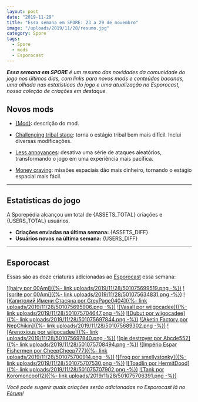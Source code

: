 ```yaml
---
layout: post
date: "2019-11-29"
title: "Essa semana em SPORE: 23 a 29 de novembro"
image: "/uploads/2019/11/28/resumo.jpg"
category: Spore
tags:
  - Spore
  - mods
  - Esporocast
---
```


_**Essa semana em SPORE** é um resumo das novidades da comunidade do jogo nos últimos dias, com links para novos mods e conteúdos bacanas, uma olhada nas estatísticas do jogo e uma atualização no Esporocast, nossa coleção de criações em destaque._

## Novos mods

- [{Mod}]({Link}): descrição do mod.

- [Challenging tribal stage](http://www.davoonline.com/phpBB3/viewtopic.php?f=121&t=9465): torna o estágio tribal bem mais difícil. Inclui diversas modificações.
- [Less annoyances](http://www.davoonline.com/phpBB3/viewtopic.php?f=125&t=9463): desativa uma série de ataques aleatórios, transformando o jogo em uma experiência mais pacífica.
- [Money craving](http://www.davoonline.com/phpBB3/viewtopic.php?f=123&t=9462): missões espaciais dão mais dinheiro, tornando o estágio espacial mais fácil.

***

## Estatísticas do jogo

A Sporepédia alcançou um total de {ASSETS_TOTAL} criações e {USERS_TOTAL} usuários.

- **Criações enviadas na última semana:** {ASSETS_DIFF}
- **Usuários novos na última semana:** {USERS_DIFF}

***

## Esporocast

Essas são as doze criaturas adicionadas ao [Esporocast](http://www.spore.com/sporepedia#qry=ssc-501057576550) essa semana:

[![hairy por 00Ami]({%- link uploads/2019/11/28/501075699519.png -%})](http://www.spore.com/sporepedia#qry=sast-501075699519%3Assc-501057576550)
[![sprite por 00Ami]({%- link uploads/2019/11/28/501075634831.png -%})](http://www.spore.com/sporepedia#qry=sast-501075634831%3Assc-501057576550)
[![Капитолий Имени Стасяна por GreyPage0404]({%- link uploads/2019/11/28/501075695906.png -%})](http://www.spore.com/sporepedia#qry=sast-501075695906%3Assc-501057576550)
[![Vasall por wiigocadee]({%- link uploads/2019/11/28/501075704647.png -%})](http://www.spore.com/sporepedia#qry=sast-501075704647%3Assc-501057576550)
[![Dubut por wiigocadee]({%- link uploads/2019/11/28/501075697844.png -%})](http://www.spore.com/sporepedia#qry=sast-501075697844%3Assc-501057576550)
[![Aketin Factory por NepChikin]({%- link uploads/2019/11/28/501075689302.png -%})](http://www.spore.com/sporepedia#qry=sast-501075689302%3Assc-501057576550)
[![Arenoxious por wiigocadee]({%- link uploads/2019/11/28/501075697840.png -%})](http://www.spore.com/sporepedia#qry=sast-501075697840%3Assc-501057576550)
[![pie destroyer por  Abcde552]({%- link uploads/2019/11/28/501075708494.png -%})](http://www.spore.com/sporepedia#qry=sast-501075708494%3Assc-501057576550)
[![Império Espar Fishermen por CheepCheep777]({%- link uploads/2019/11/28/501075700914.png -%})](http://www.spore.com/sporepedia#qry=sast-501075700914%3Assc-501057576550)
[![Frog por smellystonky]({%- link uploads/2019/11/28/501075707530.png -%})](http://www.spore.com/sporepedia#qry=sast-501075707530%3Assc-501057576550)
[![Toadlin por HermitDood]({%- link uploads/2019/11/28/501075707902.png -%})](http://www.spore.com/sporepedia#qry=sast-501075707902%3Assc-501057576550)
[![Tank por Koromoncool12]({%- link uploads/2019/11/28/501075706391.png -%})](http://www.spore.com/sporepedia#qry=sast-501075706391%3Assc-501057576550)
  
_Você pode sugerir quais criações serão adicionadas no Esporocast lá no [Fórum](https://forum.esporo.net/d/18-conheca-o-esporocast)!_
